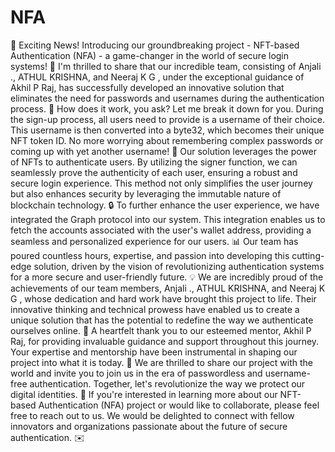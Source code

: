 # NFA
🔐 Exciting News! Introducing our groundbreaking project - NFT-based Authentication (NFA) - a game-changer in the world of secure login systems! 🌟
I'm thrilled to share that our incredible team, consisting of Anjali ., ATHUL KRISHNA, and Neeraj K G , under the exceptional guidance of Akhil P Raj, has successfully developed an innovative solution that eliminates the need for passwords and usernames during the authentication process. 🚀
How does it work, you ask? Let me break it down for you. During the sign-up process, all users need to provide is a username of their choice. This username is then converted into a byte32, which becomes their unique NFT token ID. No more worrying about remembering complex passwords or coming up with yet another username! 🎉
Our solution leverages the power of NFTs to authenticate users. By utilizing the signer function, we can seamlessly prove the authenticity of each user, ensuring a robust and secure login experience. This method not only simplifies the user journey but also enhances security by leveraging the immutable nature of blockchain technology. 🔒
To further enhance the user experience, we have integrated the Graph protocol into our system. This integration enables us to fetch the accounts associated with the user's wallet address, providing a seamless and personalized experience for our users. 📊
Our team has poured countless hours, expertise, and passion into developing this cutting-edge solution, driven by the vision of revolutionizing authentication systems for a more secure and user-friendly future. 💡
We are incredibly proud of the achievements of our team members, Anjali ., ATHUL KRISHNA, and Neeraj K G , whose dedication and hard work have brought this project to life. Their innovative thinking and technical prowess have enabled us to create a unique solution that has the potential to redefine the way we authenticate ourselves online. 👏
A heartfelt thank you to our esteemed mentor, Akhil P Raj, for providing invaluable guidance and support throughout this journey. Your expertise and mentorship have been instrumental in shaping our project into what it is today. 🙏
We are thrilled to share our project with the world and invite you to join us in the era of passwordless and username-free authentication. Together, let's revolutionize the way we protect our digital identities. 💪
If you're interested in learning more about our NFT-based Authentication (NFA) project or would like to collaborate, please feel free to reach out to us. We would be delighted to connect with fellow innovators and organizations passionate about the future of secure authentication. ✉️

